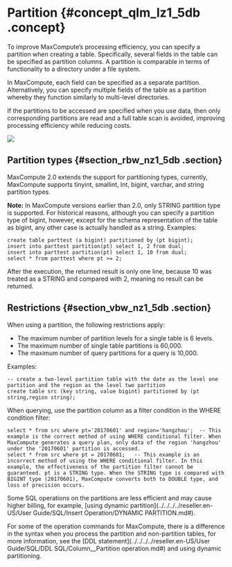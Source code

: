 # Partition {#concept_qlm_lz1_5db .concept}

To improve MaxCompute’s processing efficiency, you can specify a partition when creating a table. Specifically, several fields in the table can be specified as partition columns. A partition is comparable in terms of functionality to a directory under a file system.

In MaxCompute, each field can be specified as a separate partition. Alternatively, you can specify multiple fields of the table as a partition whereby they function similarly to multi-level directories.

If the partitions to be accessed are specified when you use data, then only corresponding partitions are read and a full table scan is avoided, improving processing efficiency while reducing costs.

![](http://static-aliyun-doc.oss-cn-hangzhou.aliyuncs.com/assets/img/11922/15444982731036_en-US.png)

## Partition types {#section_rbw_nz1_5db .section}

MaxCompute 2.0 extends the support for partitioning types, currently, MaxCompute supports tinyint, smallint, Int, bigint, varchar, and string partition types.

**Note:** In MaxCompute versions earlier than 2.0, only STRING partition type is supported. For historical reasons, although you can specify a partition type of bigint, however, except for the schema representation of the table as bigint, any other case is actually handled as a string. Examples:

```
create table parttest (a bigint) partitioned by (pt bigint);
insert into parttest partition(pt) select 1, 2 from dual;
insert into parttest partition(pt) select 1, 10 from dual;
select * from parttest where pt >= 2;
```

After the execution, the returned result is only one line, because 10 was treated as a STRING and compared with 2, meaning no result can be returned.

## Restrictions {#section_vbw_nz1_5db .section}

When using a partition, the following restrictions apply:

-   The maximum number of partition levels for a single table is 6 levels.
-   The maximum number of single table partitions is 60,000.
-   The maximum number of query partitions for a query is 10,000.

Examples:

```
-- create a two-level partition table with the date as the level one partition and the region as the level two partition
create table src (key string, value bigint) partitioned by (pt string,region string);
```

When querying, use the partition column as a filter condition in the WHERE condition filter:

```
select * from src where pt='20170601' and region='hangzhou';  -- This example is the correct method of using WHERE conditional filter. When MaxCompute generates a query plan, only data of the region 'hangzhou' under the '20170601' partition is accessed.
select * from src where pt = 20170601;   -- This example is an incorrect method of using the WHERE conditional filter. In this example, the effectiveness of the partition filter cannot be guaranteed. pt is a STRING type. When the STRING type is compared with BIGINT type (20170601), MaxCompute converts both to DOUBLE type, and loss of precision occurs.
```

Some SQL operations on the partitions are less efficient and may cause higher billing, for example, [using dynamic partition](../../../../reseller.en-US/User Guide/SQL/Insert Operation/DYNAMIC PARTITION.md#).

For some of the operation commands for MaxCompute, there is a difference in the syntax when you process the partition and non-partition tables, for more information, see the [DDL statement](../../../../reseller.en-US/User Guide/SQL/DDL SQL/Column__Partition operation.md#) and using dynamic partitioning.

